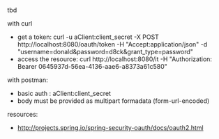 tbd

with curl

* get a token:
curl -u aClient:client_secret -X POST http://localhost:8080/oauth/token -H "Accept:application/json" -d "username=donald&password=d8ck&grant_type=password"
* access the resource:
curl http://localhost:8080/it -H "Authorization: Bearer 0645937d-56ea-4136-aae6-a8373a61c580"

with postman:

* basic auth : aClient:client_secret
* body must be provided as multipart formadata (form-url-encoded) 

resources:

* http://projects.spring.io/spring-security-oauth/docs/oauth2.html